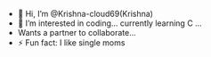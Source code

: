 - 👋 Hi, I’m @Krishna-cloud69(Krishna)
- 👀 I’m interested in coding...
   currently learning C ...
- Wants a partner to collaborate...
- ⚡ Fun fact: I like single moms

<!---
Krishna-cloud69/Krishna-cloud69 is a ✨ special ✨ repository because its `README.md` (this file) appears on your GitHub profile.
You can click the Preview link to take a look at your changes.
--->
